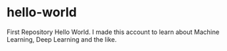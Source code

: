 # hello-world
First Repository
Hello World. I made this account to learn about Machine Learning, Deep Learning and the like.
